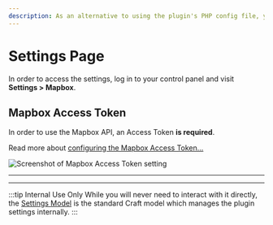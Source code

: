```yaml
---
description: As an alternative to using the plugin's PHP config file, you can manage the Mapbox Access Token via the plugin's Settings page.
---
```


# Settings Page

In order to access the settings, log in to your control panel and visit **Settings > Mapbox**.

## Mapbox Access Token

In order to use the Mapbox API, an Access Token **is required**.

Read more about [configuring the Mapbox Access Token...](/getting-started/access-token/)

<img class="dropshadow" :src="$withBase('/images/settings/mapbox-access-token.png')" alt="Screenshot of Mapbox Access Token setting" style="max-width:650px">

---
---

:::tip Internal Use Only
While you will never need to interact with it directly, the [Settings Model](/models/settings-model/) is the standard Craft model which manages the plugin settings internally.
:::
